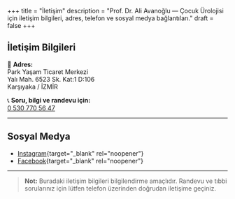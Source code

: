 +++
title = "İletişim"
description = "Prof. Dr. Ali Avanoğlu — Çocuk Ürolojisi için iletişim bilgileri, adres, telefon ve sosyal medya bağlantıları."
draft = false
+++

## İletişim Bilgileri

📍 **Adres:**  
Park Yaşam Ticaret Merkezi  
Yalı Mah. 6523 Sk. Kat:1 D:106  
Karşıyaka / İZMİR

📞 **Soru, bilgi ve randevu için:**  
[0 530 770 56 47](tel:+905307705647)

---

## Sosyal Medya

- [Instagram](https://www.instagram.com/aliavanoglu/){target="_blank" rel="noopener"}  
- [Facebook](https://www.facebook.com/izmircocukurolojisi){target="_blank" rel="noopener"}

---

> **Not:** Buradaki iletişim bilgileri bilgilendirme amaçlıdır. Randevu ve tıbbi sorularınız için lütfen telefon üzerinden doğrudan iletişime geçiniz.
